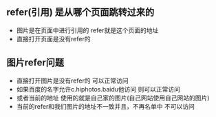 ## refer(引用) 是从哪个页面跳转过来的
- 图片是在页面中进行引用的 refer就是这个页面的地址
- 直接打开页面是没有refer的

## 图片refer问题
- 直接打开图片是没有refer的  可以正常访问
- 如果百度的名字允许c.hiphotos.baidu他访问 则可以正常访问
- 或者当前的地址 使用的就是自己家的图片(自己网站使用自己网站的图片)
- 当前的refer和我们图片的地址不一致并且，不再名单中  不可以访问